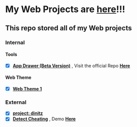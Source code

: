 # My Web Projects are [**here**](https://yuran1811.github.io/Yuran-Web-Projects/)!!!

## This repo stored all of my Web projects

### Internal

#### Tools

- [x] [**App Drawer (Beta Version)**](AppDrawer) , Visit the official Repo [**Here**](https://github.com/yuran1811/App-Drawer)

#### Web Theme

- [x] [**Web Theme 1**](Web%20Theme%201)

### External

- [x] [**project: dinitz**](https://github.com/yuran1811/project-dinitz)
- [x] [**Detect Cheating**](https://github.com/yuran1811/detect-cheating-online-tests) , Demo [**Here**](https://yuran1811.github.io/detect-cheating-online-tests)
